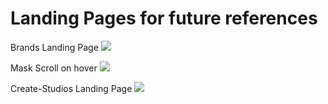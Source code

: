 # Landing Pages for future references

Brands Landing Page
<img src=“../img/img1.png />

Mask Scroll on hover
<img src=“../img/img2.png />

Create-Studios Landing Page
<img src=“../img/ />
